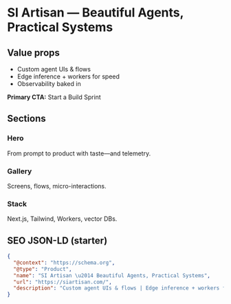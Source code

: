 # SI Artisan — Beautiful Agents, Practical Systems
## Value props
- Custom agent UIs & flows
- Edge inference + workers for speed
- Observability baked in

**Primary CTA:** Start a Build Sprint

## Sections
### Hero
From prompt to product with taste—and telemetry.

### Gallery
Screens, flows, micro-interactions.

### Stack
Next.js, Tailwind, Workers, vector DBs.

## SEO JSON-LD (starter)
```json
{
  "@context": "https://schema.org",
  "@type": "Product",
  "name": "SI Artisan \u2014 Beautiful Agents, Practical Systems",
  "url": "https://siartisan.com/",
  "description": "Custom agent UIs & flows | Edge inference + workers for speed | Observability baked in"
}
```

<!-- Last verified: 2025-10-02 -->
